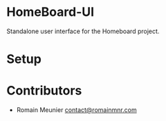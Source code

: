 # HomeBoard-UI

Standalone user interface for the Homeboard project.

# Setup

# Contributors

- Romain Meunier contact@romainmnr.com